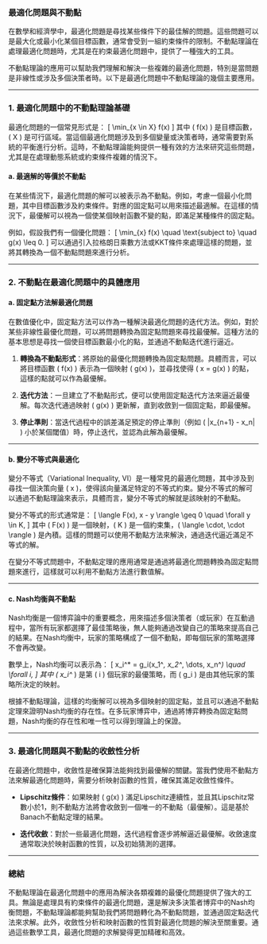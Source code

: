 ### **最適化問題與不動點**

在數學和經濟學中，最適化問題是尋找某些條件下的最佳解的問題。這些問題可以是最大化或最小化某個目標函數，通常會受到一組約束條件的限制。不動點理論在處理最適化問題時，尤其是在約束最適化問題中，提供了一種強大的工具。

不動點理論的應用可以幫助我們理解和解決一些複雜的最適化問題，特別是當問題是非線性或涉及多個決策者時。以下是最適化問題中不動點理論的幾個主要應用。

---

### **1. 最適化問題中的不動點理論基礎**

最適化問題的一個常見形式是：
\[
\min_{x \in X} f(x)
\]
其中 \( f(x) \) 是目標函數，\( X \) 是可行區域。當這個最適化問題涉及到多個變量或決策者時，通常需要對系統的平衡進行分析。這時，不動點理論能夠提供一種有效的方法來研究這些問題，尤其是在處理動態系統或約束條件複雜的情況下。

#### **a. 最適解的等價於不動點**

在某些情況下，最適化問題的解可以被表示為不動點。例如，考慮一個最小化問題，其中目標函數涉及約束條件。對應的固定點可以用來描述最適解。在這樣的情況下，最優解可以視為一個使某個映射函數不變的點，即滿足某種條件的固定點。

例如，假設我們有一個優化問題：
\[
\min_{x} f(x) \quad \text{subject to} \quad g(x) \leq 0.
\]
可以通過引入拉格朗日乘數方法或KKT條件來處理這樣的問題，並將其轉換為一個不動點問題來進行分析。

---

### **2. 不動點在最適化問題中的具體應用**

#### **a. 固定點方法解最適化問題**

在數值優化中，固定點方法可以作為一種解決最適化問題的迭代方法。例如，對於某些非線性最優化問題，可以將問題轉換為固定點問題來尋找最優解。這種方法的基本思想是尋找一個使目標函數最小化的點，並通過不動點迭代進行逼近。

1. **轉換為不動點形式**：將原始的最優化問題轉換為固定點問題。具體而言，可以將目標函數 \( f(x) \) 表示為一個映射 \( g(x) \)，並尋找使得 \( x = g(x) \) 的點，這樣的點就可以作為最優解。

2. **迭代方法**：一旦建立了不動點形式，便可以使用固定點迭代方法來逼近最優解。每次迭代通過映射 \( g(x) \) 更新解，直到收斂到一個固定點，即最優解。

3. **停止準則**：當迭代過程中的誤差滿足預定的停止準則（例如 \( |x_{n+1} - x_n| \) 小於某個閾值）時，停止迭代，並認為此解為最優解。

---

#### **b. 變分不等式與最適化**

變分不等式（Variational Inequality, VI）是一種常見的最適化問題，其中涉及到尋找一個決策向量 \( x \)，使得該向量滿足特定的不等式約束。變分不等式的解可以通過不動點理論來表示，具體而言，變分不等式的解就是該映射的不動點。

變分不等式的形式通常是：
\[
\langle F(x), x - y \rangle \geq 0 \quad \forall y \in K,
\]
其中 \( F(x) \) 是一個映射，\( K \) 是一個約束集，\( \langle \cdot, \cdot \rangle \) 是內積。這樣的問題可以使用不動點方法來解決，通過迭代逼近滿足不等式的解。

在變分不等式問題中，不動點定理的應用通常是通過將最適化問題轉換為固定點問題來進行，這樣就可以利用不動點方法進行數值解。

---

#### **c. Nash均衡與不動點**

Nash均衡是一個博弈論中的重要概念，用來描述多個決策者（或玩家）在互動過程中，當所有玩家都選擇了最佳策略後，無人能夠通過改變自己的策略來提高自己的結果。在Nash均衡中，玩家的策略構成了一個不動點，即每個玩家的策略選擇不會再改變。

數學上，Nash均衡可以表示為：
\[
x_i^* = g_i(x_1^*, x_2^*, \dots, x_n^*) \quad \forall i,
\]
其中 \( x_i^* \) 是第 \( i \) 個玩家的最優策略，而 \( g_i \) 是由其他玩家的策略所決定的映射。

根據不動點理論，這樣的均衡解可以視為多個映射的固定點，並且可以通過不動點定理來證明Nash均衡的存在性。在多玩家博弈中，通過將博弈轉換為固定點問題，Nash均衡的存在性和唯一性可以得到理論上的保證。

---

### **3. 最適化問題與不動點的收斂性分析**

在最適化問題中，收斂性是確保算法能夠找到最優解的關鍵。當我們使用不動點方法來解最適化問題時，需要分析映射函數的性質，確保其滿足收斂性條件。

- **Lipschitz條件**：如果映射 \( g(x) \) 滿足Lipschitz連續性，並且其Lipschitz常數小於1，則不動點方法將會收斂到一個唯一的不動點（最優解）。這是基於Banach不動點定理的結果。
  
- **迭代收斂**：對於一些最適化問題，迭代過程會逐步將解逼近最優解。收斂速度通常取決於映射函數的性質，以及初始猜測的選擇。

---

### **總結**

不動點理論在最適化問題中的應用為解決各類複雜的最優化問題提供了強大的工具。無論是處理具有約束條件的最適化問題，還是解決多決策者博弈中的Nash均衡問題，不動點理論都能夠幫助我們將問題轉化為不動點問題，並通過固定點迭代法來求解。此外，收斂性分析和映射函數的性質對最適化問題的解決至關重要。通過這些數學工具，最適化問題的求解變得更加精確和高效。